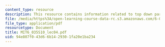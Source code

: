 ```yaml
---
content_type: resource
description: This resource contains information related to top down parsing.
file: /media/https%3A/open-learning-course-data-rc.s3.amazonaws.com/6-035-computer-language-engineering-spring-2010/94e807f043d66b1429301fa20e1ba234_MIT6_035S10_lec04.pdf
file_type: application/pdf
resourcetype: Document
title: MIT6_035S10_lec04.pdf
uid: 94e807f0-43d6-6b14-2930-1fa20e1ba234
---
```

